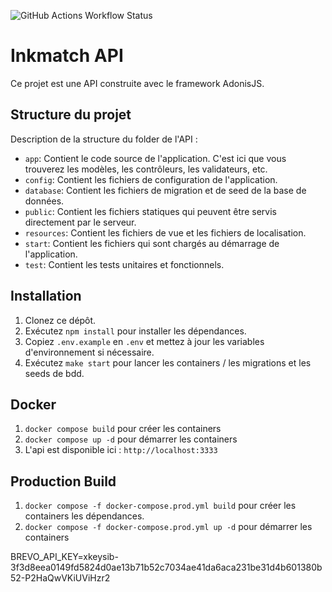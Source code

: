 ![GitHub Actions Workflow Status](https://img.shields.io/github/actions/workflow/status/Les-Capybaras/inkmatch-back-end/ci.yaml)

# Inkmatch API

Ce projet est une API construite avec le framework AdonisJS.

## Structure du projet

Description de la structure du folder de l'API :

- `app`: Contient le code source de l'application. C'est ici que vous trouverez les modèles, les contrôleurs, les validateurs, etc.
- `config`: Contient les fichiers de configuration de l'application.
- `database`: Contient les fichiers de migration et de seed de la base de données.
- `public`: Contient les fichiers statiques qui peuvent être servis directement par le serveur.
- `resources`: Contient les fichiers de vue et les fichiers de localisation.
- `start`: Contient les fichiers qui sont chargés au démarrage de l'application.
- `test`: Contient les tests unitaires et fonctionnels.

## Installation

1. Clonez ce dépôt.
2. Exécutez `npm install` pour installer les dépendances.
3. Copiez `.env.example` en `.env` et mettez à jour les variables d'environnement si nécessaire.
4. Exécutez `make start` pour lancer les containers / les migrations et les seeds de bdd.

## Docker

1. `docker compose build` pour créer les containers
2. `docker compose up -d` pour démarrer les containers
3. L'api est disponible ici : `http://localhost:3333`

## Production Build

1. `docker compose -f docker-compose.prod.yml build` pour créer les containers les dépendances.
2. `docker compose -f docker-compose.prod.yml up -d` pour démarrer les containers


BREVO_API_KEY=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
